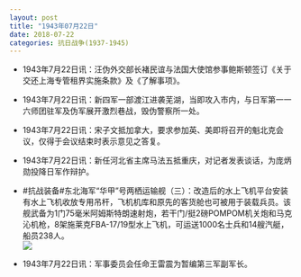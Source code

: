 ```yaml
---
layout: post
title: "1943年07月22日"
date: 2018-07-22
categories: 抗日战争(1937-1945)
---
```


<meta name="referrer" content="no-referrer" />

- 1943年7月22日讯：汪伪外交部长褚民谊与法国大使馆参事鲍斯顿签订《关于交还上海专管租界实施条款》及《了解事项》。 

- 1943年7月22日讯：新四军一部渡江进袭芜湖，当即攻入市内，与日军第一一六师团驻军及伪军展开激烈巷战，毁伪警察所一处。 

- 1943年7月22日讯：宋子文抵加拿大，要求参加英、美即将召开的魁北克会议，仅得于会议结束时表示意见之答复。 

- 1943年7月22日讯：新任河北省主席马法五抵重庆，对记者发表谈话，为庞炳勋投降日军作辩护。 

- #抗战装备#东北海军“华甲”号两栖运输舰（三）：改造后的水上飞机平台安装有水上飞机收放专用吊杆，飞机机库和原先的客货舱也可被用于装载兵员。该舰武备为1门75毫米阿姆斯特朗速射炮，若干门/挺2磅POMPOM机关炮和马克沁机枪，8架施莱克FBA-17/19型水上飞机，可运送1000名士兵和14艘汽艇，船员238人。 <br/><img src="https://wx3.sinaimg.cn/large/aca367d8ly1ftierju6knj20eo11cwke.jpg" />

- 1943年7月22日讯：军事委员会任命王雷震为暂编第三军副军长。 

